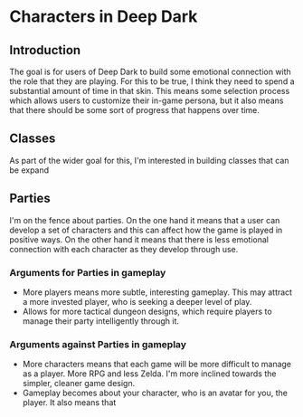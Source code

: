 # Characters in Deep Dark

## Introduction

The goal is for users of Deep Dark to build some emotional connection with the role that they are playing. For this to be true, I think they need to spend a substantial amount of time in that skin. This means some selection process which allows users to customize their in-game persona, but it also means that there should be some sort of progress that happens over time.

## Classes

As part of the wider goal for this, I'm interested in building classes that can be expand

## Parties

I'm on the fence about parties. On the one hand it means that a user can develop a set of characters and this can affect how the game is played in positive ways. On the other hand it means that there is less emotional connection with each character as they develop through use.

### Arguments for Parties in gameplay

- More players means more subtle, interesting gameplay. This may attract a more invested player, who is seeking a deeper level of play.
- Allows for more tactical dungeon designs, which require players to manage their party intelligently through it.


### Arguments against Parties in gameplay

- More characters means that each game will be more difficult to manage as a player. More RPG and less Zelda. I'm more inclined towards the simpler, cleaner game design.
- Gameplay becomes about your character, who is an avatar for you, the player. It also means that 